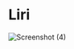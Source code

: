 # Liri

![Screenshot (4)](https://user-images.githubusercontent.com/51000275/64280577-3fe16400-cf06-11e9-9552-83ba671edfc9.png)
